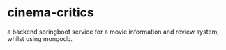 # cinema-critics
a backend springboot service for a movie information and review system, whilst using mongodb.

